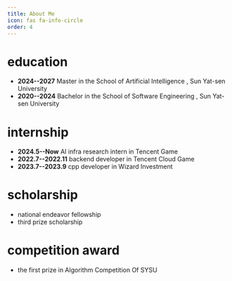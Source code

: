 ```yaml
---
title: About Me
icon: fas fa-info-circle
order: 4
---
```

# education

- **2024--2027**  Master in the School of Artificial Intelligence , Sun Yat-sen University
- **2020--2024**  Bachelor in the School of Software Engineering , Sun Yat-sen University

# internship
- **2024.5--Now** AI infra research intern in Tencent Game
- **2022.7--2022.11** backend developer in Tencent Cloud Game
- **2023.7--2023.9**  cpp developer in Wizard Investment

# scholarship

- national endeavor fellowship
- third prize scholarship

# competition award

- the first prize in Algorithm Competition Of SYSU
